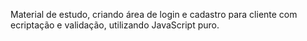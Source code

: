 Material de estudo, criando área de login e cadastro para cliente com ecriptação e validação, utilizando JavaScript puro.
